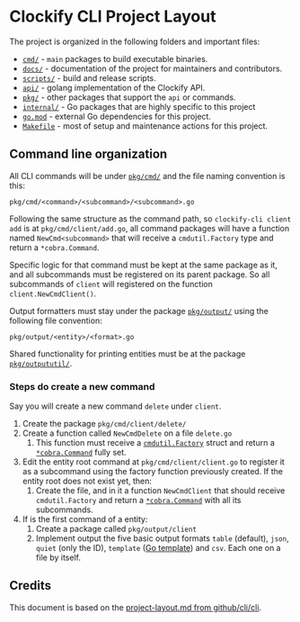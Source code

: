 # Clockify CLI Project Layout

The project is organized in the following folders and important files:

- [`cmd/`](../cmd) - `main` packages to build executable binaries.
- [`docs/`](.) - documentation of the project for maintainers and contributors.
- [`scripts/`](../scripts) - build and release scripts.
- [`api/`](../api) - golang implementation of the Clockify API.
- [`pkg/`](../pkg) - other packages that support the `api` or commands.
- [`internal/`](../internal) - Go packages that are highly specific to this project
- [`go.mod`](../go.mod) - external Go dependencies for this project.
- [`Makefile`](../Makefile) - most of setup and maintenance actions for this project.

## Command line organization

All CLI commands will be under [`pkg/cmd/`](../pkg/cmd) and the file naming convention is this:

```
pkg/cmd/<command>/<subcommand>/<subcommand>.go
```

Following the same structure as the command path, so `clockify-cli client add` is at
`pkg/cmd/client/add.go`, all command packages will have a function named `NewCmd<subcommand>` that
will receive a `cmdutil.Factory` type and return a `*cobra.Command`.

Specific logic for that command must be kept at the same package as it, and all subcommands must be
registered on its parent package. So all subcommands of `client` will registered on the function
`client.NewCmdClient()`.

Output formatters must stay under the package [`pkg/output/`](../pkg/output) using the following
file convention:

```
pkg/output/<entity>/<format>.go
```

Shared functionality for printing entities must be at the package
[`pkg/outpututil/`](../pkg/outpututil).

### Steps do create a new command

Say you will create a new command `delete` under `client`.

1. Create the package `pkg/cmd/client/delete/`
2. Create a function called `NewCmdDelete` on a file `delete.go`
    1. This function must receive a [`cmdutil.Factory`][] struct and
       return a [`*cobra.Command`][] fully set.
3. Edit the entity root command at `pkg/cmd/client/client.go` to register it as a subcommand using
   the factory function previously created. If the entity root does not exist yet, then:
    1. Create the file, and in it a function `NewCmdClient` that should receive `cmdutil.Factory`
       and return a [`*cobra.Command`][] with all its subcommands.
4. If is the first command of a entity:
    1. Create a package called `pkg/output/client`
    2. Implement output the five basic output formats `table` (default), `json`, `quiet` (only the
       ID), `template` ([Go template](https://pkg.go.dev/text/template)) and `csv`. Each one on a
       file by itself.

## Credits

This document is based on the [project-layout.md from github/cli/cli][credit].

[credit]: https://github.com/cli/cli/blob/trunk/docs/project-layout.md
[`*cobra.Command`]: https://pkg.go.dev/github.com/spf13/cobra#Command
[`cmdutil.Factory`]: ../pkg/cmdutil/factory.go
